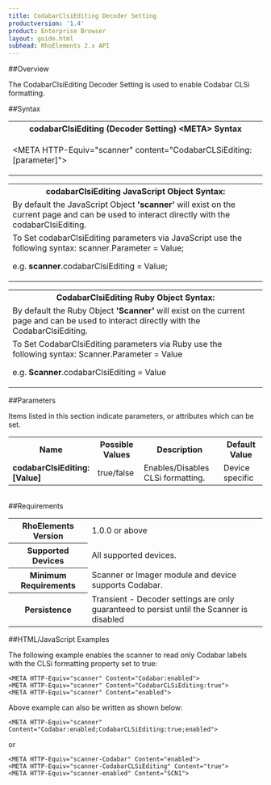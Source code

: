 ```yaml
---
title: CodabarClsiEditing Decoder Setting
productversion: '1.4'
product: Enterprise Browser
layout: guide.html
subhead: RhoElements 2.x API
---
```


##Overview

The CodabarClsiEditing Decoder Setting is used to enable Codabar CLSi formatting.

##Syntax

<table class="re-table"><tr><th class="tableHeading">codabarClsiEditing (Decoder Setting) &lt;META&gt; Syntax
</th></tr><tr><td class="clsSyntaxCells clsOddRow"><p>&lt;META HTTP-Equiv="scanner" content="CodabarCLSiEditing:[parameter]"&gt;</p></td></tr></table>
<table class="re-table"><tr><th class="tableHeading">codabarClsiEditing JavaScript Object Syntax:</th></tr><tr><td class="clsSyntaxCells clsOddRow">
By default the JavaScript Object <b>'scanner'</b> will exist on the current page and can be used to interact directly with the codabarClsiEditing.
</td></tr><tr><td class="clsSyntaxCells clsEvenRow">
To Set codabarClsiEditing parameters via JavaScript use the following syntax: scanner.Parameter = Value;
<P />e.g. <b>scanner</b>.codabarClsiEditing = Value;
</td></tr></table>
<table class="re-table"><tr><th class="tableHeading">CodabarClsiEditing Ruby Object Syntax:</th></tr><tr><td class="clsSyntaxCells clsOddRow">
By default the Ruby Object <b>'Scanner'</b> will exist on the current page and can be used to interact directly with the CodabarClsiEditing.
</td></tr><tr><td class="clsSyntaxCells clsEvenRow">
To Set CodabarClsiEditing parameters via Ruby use the following syntax: Scanner.Parameter = Value
<P />e.g. <b>Scanner</b>.codabarClsiEditing = Value
</td></tr></table>



##Parameters


Items listed in this section indicate parameters, or attributes which can be set.
<table class="re-table"><col width="20%" /><col width="20%" /><col width="38%" /><col width="22%" /><tr><th class="tableHeading">Name</th><th class="tableHeading">Possible Values</th><th class="tableHeading">Description</th><th class="tableHeading">Default Value</th></tr><tr><td class="clsSyntaxCells clsOddRow"><b>codabarClsiEditing:[Value]
</b></td><td class="clsSyntaxCells clsOddRow">true/false</td><td class="clsSyntaxCells clsOddRow">Enables/Disables CLSi formatting.</td><td class="clsSyntaxCells clsOddRow">Device specific</td></tr></table>
<table class="re-table"><col width="78%" /><col width="8%" /><col width="1%" /><col width="5%" /><col width="1%" /><col width="5%" /><col width="2%" /></table>





##Requirements

<table class="re-table"><tr><th class="tableHeading">RhoElements Version</th><td class="clsSyntaxCell clsEvenRow">1.0.0 or above
</td></tr><tr><th class="tableHeading">Supported Devices</th><td class="clsSyntaxCell clsOddRow">All supported devices.</td></tr><tr><th class="tableHeading">Minimum Requirements</th><td class="clsSyntaxCell clsOddRow">Scanner or Imager module and device supports Codabar.</td></tr><tr><th class="tableHeading">Persistence</th><td class="clsSyntaxCell clsEvenRow">Transient - Decoder settings are only guaranteed to persist until the Scanner is disabled</td></tr></table>


##HTML/JavaScript Examples

The following example enables the scanner to read only Codabar labels with the CLSi formatting property set to true:

	<META HTTP-Equiv="scanner" Content="Codabar:enabled">
	<META HTTP-Equiv="scanner" Content="CodabarCLSiEditing:true">
	<META HTTP-Equiv="scanner" Content="enabled">
	
Above example can also be written as shown below:

	<META HTTP-Equiv="scanner" Content="Codabar:enabled;CodabarCLSiEditing:true;enabled">
	
or

	<META HTTP-Equiv="scanner-Codabar" Content="enabled">
	<META HTTP-Equiv="scanner-CodabarCLSiEditing" Content="true">
	<META HTTP-Equiv="scanner-enabled" Content="SCN1">
	





